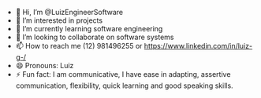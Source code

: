 - 👋 Hi, I’m @LuizEngineerSoftware
- 👀 I’m interested in projects
- 🌱 I’m currently learning software engineering
- 💞️ I’m looking to collaborate on software systems
- 📫 How to reach me (12) 981496255 or https://www.linkedin.com/in/luiz-g-/
- 😄 Pronouns: Luiz
- ⚡ Fun fact: I am communicative, I have ease in adapting, assertive communication, flexibility, quick learning and good speaking skills.

<!---
LuizEngenierSoftware/LuizEngenierSoftware is a ✨ special ✨ repository because its `README.md` (this file) appears on your GitHub profile.
You can click the Preview link to take a look at your changes.
--->
